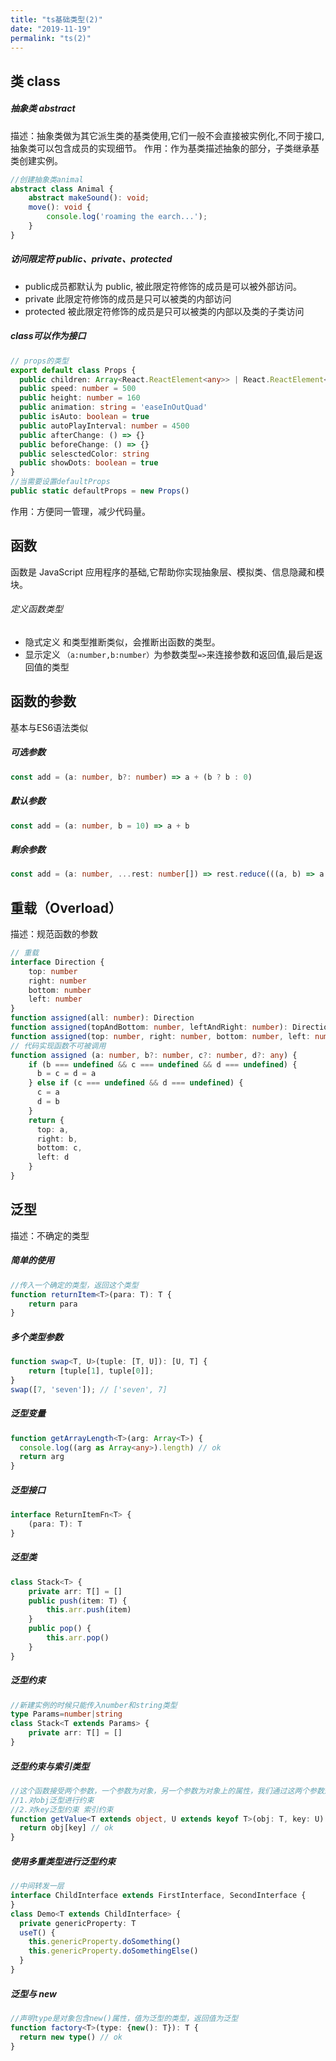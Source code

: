 ```yaml
---
title: "ts基础类型(2)"
date: "2019-11-19"
permalink: "ts(2)"
---
```


## 类 class
##### 抽象类 abstract
描述：抽象类做为其它派生类的基类使用,它们一般不会直接被实例化,不同于接口,抽象类可以包含成员的实现细节。
作用：作为基类描述抽象的部分，子类继承基类创建实例。
```typescript
//创建抽象类animal
abstract class Animal {
    abstract makeSound(): void;
    move(): void {
        console.log('roaming the earch...');
    }
}
```
##### 访问限定符 public、private、protected
* public成员都默认为 public, 被此限定符修饰的成员是可以被外部访问。
* private 此限定符修饰的成员是只可以被类的内部访问
* protected 被此限定符修饰的成员是只可以被类的内部以及类的子类访问
##### class可以作为接口
```typescript
// props的类型
export default class Props {
  public children: Array<React.ReactElement<any>> | React.ReactElement<any> | never[] = []
  public speed: number = 500
  public height: number = 160
  public animation: string = 'easeInOutQuad'
  public isAuto: boolean = true
  public autoPlayInterval: number = 4500
  public afterChange: () => {}
  public beforeChange: () => {}
  public selesctedColor: string
  public showDots: boolean = true
}
//当需要设置defaultProps
public static defaultProps = new Props()
```
作用：方便同一管理，减少代码量。
## 函数
函数是 JavaScript 应用程序的基础,它帮助你实现抽象层、模拟类、信息隐藏和模块。
###### 定义函数类型
* 隐式定义
和类型推断类似，会推断出函数的类型。
* 显示定义 
`（a:number,b:number）`为参数类型`=>`来连接参数和返回值,最后是返回值的类型
## 函数的参数
基本与ES6语法类似
##### 可选参数
```typescript
const add = (a: number, b?: number) => a + (b ? b : 0)
```
##### 默认参数
```typescript
const add = (a: number, b = 10) => a + b
```
##### 剩余参数
```typescript
const add = (a: number, ...rest: number[]) => rest.reduce(((a, b) => a + b), a)
```
## 重载（Overload）
描述：规范函数的参数
```typescript
// 重载
interface Direction {
    top: number
    right: number
    bottom: number
    left: number
}
function assigned(all: number): Direction
function assigned(topAndBottom: number, leftAndRight: number): Direction
function assigned(top: number, right: number, bottom: number, left: number): Direction
// 代码实现函数不可被调用
function assigned (a: number, b?: number, c?: number, d?: any) {
    if (b === undefined && c === undefined && d === undefined) {
      b = c = d = a
    } else if (c === undefined && d === undefined) {
      c = a
      d = b
    }
    return {
      top: a,
      right: b,
      bottom: c,
      left: d
    }
}
```
## 泛型
描述：不确定的类型
##### 简单的使用
```typescript
//传入一个确定的类型，返回这个类型
function returnItem<T>(para: T): T {
    return para
}
```
##### 多个类型参数
```typescript
function swap<T, U>(tuple: [T, U]): [U, T] {
    return [tuple[1], tuple[0]];
}
swap([7, 'seven']); // ['seven', 7]
```
##### 泛型变量
```typescript
function getArrayLength<T>(arg: Array<T>) {
  console.log((arg as Array<any>).length) // ok
  return arg
}
```
##### 泛型接口
```typescript
interface ReturnItemFn<T> {
    (para: T): T
}
```
##### 泛型类
```typescript
class Stack<T> {
    private arr: T[] = []
    public push(item: T) {
        this.arr.push(item)
    }
    public pop() {
        this.arr.pop()
    }
}
```
##### 泛型约束 
```typescript
//新建实例的时候只能传入number和string类型
type Params=number|string
class Stack<T extends Params> {
    private arr: T[] = []
}
```
##### 泛型约束与索引类型
```typescript
//这个函数接受两个参数，一个参数为对象，另一个参数为对象上的属性，我们通过这两个参数返回这个属性的值
//1.对obj泛型进行约束 
//2.对key泛型约束 索引约束
function getValue<T extends object, U extends keyof T>(obj: T, key: U) {
  return obj[key] // ok
}
```

##### 使用多重类型进行泛型约束
```typescript
//中间转发一层
interface ChildInterface extends FirstInterface, SecondInterface {
}
class Demo<T extends ChildInterface> {
  private genericProperty: T
  useT() {
    this.genericProperty.doSomething()
    this.genericProperty.doSomethingElse()
  }
}
```
##### 泛型与 new
```typescript
//声明type是对象包含new()属性，值为泛型的类型，返回值为泛型
function factory<T>(type: {new(): T}): T {
  return new type() // ok
}
```
